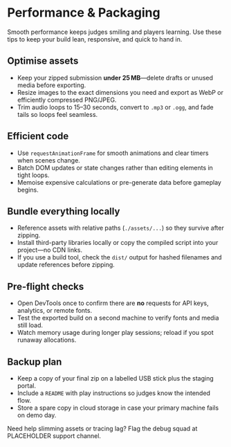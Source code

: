 # Performance & Packaging

Smooth performance keeps judges smiling and players learning. Use these tips to keep your build lean, responsive, and quick to hand in.

## Optimise assets

- Keep your zipped submission **under 25 MB**—delete drafts or unused media before exporting.
- Resize images to the exact dimensions you need and export as WebP or efficiently compressed PNG/JPEG.
- Trim audio loops to 15–30 seconds, convert to `.mp3` or `.ogg`, and fade tails so loops feel seamless.

## Efficient code

- Use `requestAnimationFrame` for smooth animations and clear timers when scenes change.
- Batch DOM updates or state changes rather than editing elements in tight loops.
- Memoise expensive calculations or pre-generate data before gameplay begins.

## Bundle everything locally

- Reference assets with relative paths (`./assets/...`) so they survive after zipping.
- Install third-party libraries locally or copy the compiled script into your project—no CDN links.
- If you use a build tool, check the `dist/` output for hashed filenames and update references before zipping.

## Pre-flight checks

- Open DevTools once to confirm there are **no** requests for API keys, analytics, or remote fonts.
- Test the exported build on a second machine to verify fonts and media still load.
- Watch memory usage during longer play sessions; reload if you spot runaway allocations.

## Backup plan

- Keep a copy of your final zip on a labelled USB stick plus the staging portal.
- Include a `README` with play instructions so judges know the intended flow.
- Store a spare copy in cloud storage in case your primary machine fails on demo day.

Need help slimming assets or tracing lag? Flag the debug squad at PLACEHOLDER support channel.
